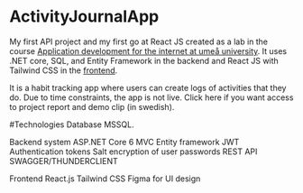 # ActivityJournalApp
My first API project and my first go at React JS created as a lab in the course [Application development for the internet at umeå university](https://www.umu.se/utbildning/kurser/applikationsutveckling-for-internet/). It uses .NET core, SQL, and Entity Framework in the backend and React JS with Tailwind CSS in the [frontend](https://github.com/aurorasuper/ActivityJournalFrontend). 

It is a habit tracking app where users can create logs of activities that they do. Due to time constraints, the app is not live. Click here if you want access to project report and demo clip (in swedish).

#Technologies
Database
MSSQL.

Backend system
ASP.NET Core 6 MVC
Entity framework
JWT Authentication tokens
Salt encryption of user passwords
REST API
SWAGGER/THUNDERCLIENT

Frontend
React.js
Tailwind CSS
Figma for UI design
